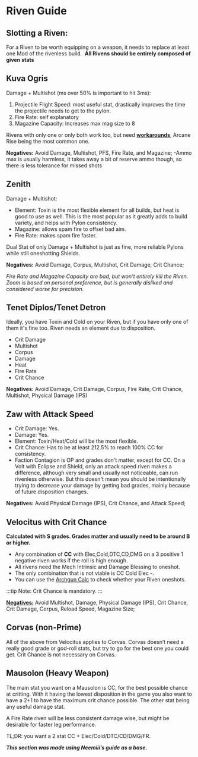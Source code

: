 # **Riven Guide**

## **Slotting a Riven:**

For a Riven to be worth equipping on a weapon, it needs to replace at least one Mod of the rivenless build. 
**All Rivens should be entirely composed of given stats**

## **Kuva Ogris**

Damage + Multishot (ms over 50% is important to hit 3ms):

1. Projectile Flight Speed: most useful stat, drastically improves the time the projectile needs to get to the pylon.
2. Fire Rate: self explanatory
3. Magazine Capacity: Increases max mag size to 8

Rivens with only one or only both work too, but need [__workarounds__](/advanced/speedrun-strats.html#builds), Arcane Rise being the most common one.

**Negatives:**
Avoid Damage, Multishot, PFS, Fire Rate, and Magazine; -Ammo max is usually harmless, it takes away a bit of reserve ammo though, so there is less tolerance for missed shots

## **Zenith**

Damage + Multishot:

- Element: Toxin is the most flexible element for all builds, but heat is good to use as well. This is the most popular as it greatly adds to build variety, and helps with Pylon consistency.
- Magazine: allows spam fire to offset bad aim.
- Fire Rate: makes spam fire faster.

Dual Stat of only Damage + Multishot is just as fine, more reliable Pylons while still oneshotting Shields.

**Negatives:**
Avoid Damage, Corpus, Multishot, Crit Damage, Crit Chance;

*Fire Rate and Magazine Capacity are bad, but won't entirely kill the Riven. Zoom is based on personal preference, but is generally disliked and considered worse for precision.*

## **Tenet Diplos/Tenet Detron**

Ideally, you have Toxin and Cold on your Riven, but if you have only one of them it's fine too. Riven needs an element due to disposition.

- Crit Damage
- Multishot
- Corpus
- Damage
- Heat
- Fire Rate
- Crit Chance

**Negatives:**
Avoid Damage, Crit Damage, Corpus, Fire Rate, Crit Chance, Multishot, Physical Damage (IPS)

## **Zaw with Attack Speed**

- Crit Damage: Yes.
- Damage: Yes.
- Element: Toxin/Heat/Cold will be the most flexible.
- Crit Chance: Has to be at least 212.5% to reach 100% CC for consistency.
- Faction Contagion is OP and grades don't matter, except for CC. On a Volt with Eclipse and Shield, only an attack speed riven makes a difference, although very small and usually not noticeable, can run rivenless otherwise. But this doesn't mean you should be intentionally trying to decrease your damage by getting bad grades, mainly because of future disposition changes.

**Negatives:**
Avoid Physical Damage (IPS), Crit Chance, and Attack Speed;

## **Velocitus with Crit Chance**

**Calculated with S grades. Grades matter and usually need to be around B or higher.**

 - Any combination of **CC** with Elec,Cold,DTC,CD,DMG on a 3 positive 1 negative riven works if the roll is high enough.
 - All rivens need the Mech Intrinsic and Damage Blessing to oneshot.
 - The only combination that is not viable is CC Cold Elec -.
 - You can use the [Archgun Calc](https://calc.profit-taker.com) to check whether your Riven oneshots.

:::tip Note:
Crit Chance is mandatory.
:::

<u>**Negatives:**</u>
Avoid Multishot, Damage, Physical Damage (IPS), Crit Chance, Crit Damage, Corpus, Reload Speed, Magazine Size;

## **Corvas (non-Prime)**

All of the above from Velocitus applies to Corvas. Corvas doesn’t need a really good grade or god-roll stats, but try to go for the best one you could get. Crit Chance is not necessary on Corvas.

## **Mausolon (Heavy Weapon)**

The main stat you want on a Mausolon is CC, for the best possible chance at critting. With it having the lowest disposition in the game you also want to have a 2+1 to have the maximum crit chance possible. The other stat being any useful damage stat.

A Fire Rate riven will be less consistent damage wise, but might be desirable for faster leg performance.

TL;DR: you want a 2 stat CC + Elec/Cold/DTC/CD/DMG/FR.

***This section was made using Neemiii’s guide as a base.***
